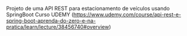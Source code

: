 Projeto de uma API REST para estacionamento de veículos usando SpringBoot
Curso UDEMY (https://www.udemy.com/course/api-rest-e-spring-boot-aprenda-do-zero-e-na-pratica/learn/lecture/38456740#overview)
